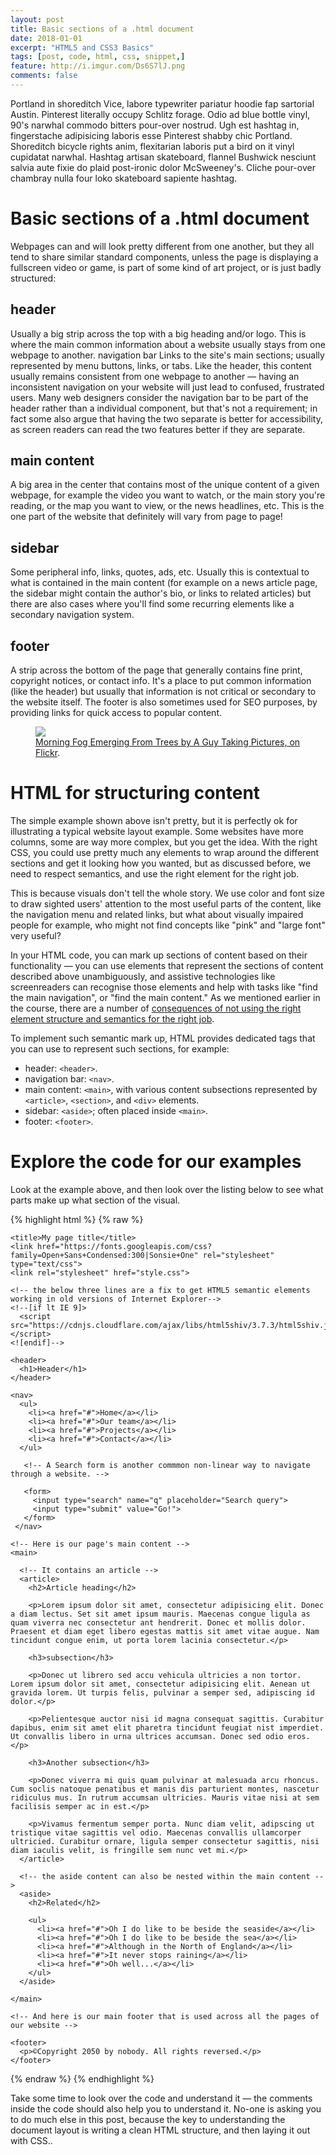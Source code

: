 ```yaml
---
layout: post
title: Basic sections of a .html document
date: 2018-01-01
excerpt: "HTML5 and CSS3 Basics"
tags: [post, code, html, css, snippet,]
feature: http://i.imgur.com/Ds6S7lJ.png
comments: false
---
```




Portland in shoreditch Vice, labore typewriter pariatur hoodie fap sartorial Austin. Pinterest literally occupy Schlitz forage. Odio ad blue bottle vinyl, 90's narwhal commodo bitters pour-over nostrud. Ugh est hashtag in, fingerstache adipisicing laboris esse Pinterest shabby chic Portland. Shoreditch bicycle rights anim, flexitarian laboris put a bird on it vinyl cupidatat narwhal. Hashtag artisan skateboard, flannel Bushwick nesciunt salvia aute fixie do plaid post-ironic dolor McSweeney's. Cliche pour-over chambray nulla four loko skateboard sapiente hashtag.


# Basic sections of a .html document
Webpages can and will look pretty different from one another, but they all tend to share similar standard components, unless the page is displaying a fullscreen video or game, is part of some kind of art project, or is just badly structured:

## header
Usually a big strip across the top with a big heading and/or logo. This is where the main common information about a website usually stays from one webpage to another.
navigation bar
Links to the site's main sections; usually represented by menu buttons, links, or tabs. Like the header, this content usually remains consistent from one webpage to another — having an inconsistent navigation on your website will just lead to confused, frustrated users. Many web designers consider the navigation bar to be part of the header rather than a individual component, but that's not a requirement; in fact some also argue that having the two separate is better for accessibility, as screen readers can read the two features better if they are separate.
## main content
A big area in the center that contains most of the unique content of a given webpage, for example the video you want to watch, or the main story you're reading, or the map you want to view, or the news headlines, etc. This is the one part of the website that definitely will vary from page to page!
## sidebar
Some peripheral info, links, quotes, ads, etc. Usually this is contextual to what is contained in the main content (for example on a news article page, the sidebar might contain the author's bio, or links to related articles) but there are also cases where you'll find some recurring elements like a secondary navigation system.
## footer
A strip across the bottom of the page that generally contains fine print, copyright notices, or contact info. It's a place to put common information (like the header) but usually that information is not critical or secondary to the website itself. The footer is also sometimes used for SEO purposes, by providing links for quick access to popular content.

<figure>
	<a href="https://mdn.mozillademos.org/files/12417/sample-website.png"><img src="https://mdn.mozillademos.org/files/12417/sample-website.png"></a>
	<figcaption>
    <a href="https://mdn.mozillademos.org/files/12417/sample-website.png" title="Morning Fog Emerging From Trees by A Guy Taking Pictures, on Flickr">Morning Fog Emerging From Trees by A Guy Taking Pictures, on Flickr</a>.
  </figcaption>
</figure>


# HTML for structuring content
The simple example shown above isn't pretty, but it is perfectly ok for illustrating a typical website layout example. Some websites have more columns, some are way more complex, but you get the idea. With the right CSS, you could use pretty much any elements to wrap around the different sections and get it looking how you wanted, but as discussed before, we need to respect semantics, and use the right element for the right job.

This is because visuals don't tell the whole story. We use color and font size to draw sighted users' attention to the most useful parts of the content, like the navigation menu and related links, but what about visually impaired people for example, who might not find concepts like "pink" and "large font" very useful?

In your HTML code, you can mark up sections of content based on their functionality — you can use elements that represent the sections of content described above unambiguously, and assistive technologies like screenreaders can recognise those elements and help with tasks like "find the main navigation", or "find the main content." As we mentioned earlier in the course, there are a number of <a href="https://developer.mozilla.org/en-US/docs/Learn/HTML/Introduction_to_HTML/HTML_text_fundamentals#Why_do_we_need_structure">consequences of not using the right element structure and semantics for the right job</a>.

To implement such semantic mark up, HTML provides dedicated tags that you can use to represent such sections, for example:

 * header: `<header>`.
 * navigation bar: `<nav>`.
 * main content: `<main>`, with various content subsections represented by `<article>`, `<section>`, and `<div>` elements.
 * sidebar: `<aside>`; often placed inside `<main>`.
 * footer: `<footer>`.

# Explore the code for our examples
Look at the example above, and then look over the listing below to see what parts make up what section of the visual.


{% highlight html %}
{% raw %}
<!DOCTYPE html>
<html>
  <head>
    <meta charset="utf-8">

    <title>My page title</title>
    <link href="https://fonts.googleapis.com/css?family=Open+Sans+Condensed:300|Sonsie+One" rel="stylesheet" type="text/css">
    <link rel="stylesheet" href="style.css">

    <!-- the below three lines are a fix to get HTML5 semantic elements working in old versions of Internet Explorer-->
    <!--[if lt IE 9]>
      <script src="https://cdnjs.cloudflare.com/ajax/libs/html5shiv/3.7.3/html5shiv.js"></script>
    <![endif]-->
  </head>

  <body>
    <!-- Here is our main header that is used across all the pages of our website -->

    <header>
      <h1>Header</h1>
    </header>

    <nav>
      <ul>
        <li><a href="#">Home</a></li>
        <li><a href="#">Our team</a></li>
        <li><a href="#">Projects</a></li>
        <li><a href="#">Contact</a></li>
      </ul>

       <!-- A Search form is another commmon non-linear way to navigate through a website. -->

       <form>
         <input type="search" name="q" placeholder="Search query">
         <input type="submit" value="Go!">
       </form>
     </nav>

    <!-- Here is our page's main content -->
    <main>

      <!-- It contains an article -->
      <article>
        <h2>Article heading</h2>

        <p>Lorem ipsum dolor sit amet, consectetur adipisicing elit. Donec a diam lectus. Set sit amet ipsum mauris. Maecenas congue ligula as quam viverra nec consectetur ant hendrerit. Donec et mollis dolor. Praesent et diam eget libero egestas mattis sit amet vitae augue. Nam tincidunt congue enim, ut porta lorem lacinia consectetur.</p>

        <h3>subsection</h3>

        <p>Donec ut librero sed accu vehicula ultricies a non tortor. Lorem ipsum dolor sit amet, consectetur adipisicing elit. Aenean ut gravida lorem. Ut turpis felis, pulvinar a semper sed, adipiscing id dolor.</p>

        <p>Pelientesque auctor nisi id magna consequat sagittis. Curabitur dapibus, enim sit amet elit pharetra tincidunt feugiat nist imperdiet. Ut convallis libero in urna ultrices accumsan. Donec sed odio eros.</p>

        <h3>Another subsection</h3>

        <p>Donec viverra mi quis quam pulvinar at malesuada arcu rhoncus. Cum soclis natoque penatibus et manis dis parturient montes, nascetur ridiculus mus. In rutrum accumsan ultricies. Mauris vitae nisi at sem facilisis semper ac in est.</p>

        <p>Vivamus fermentum semper porta. Nunc diam velit, adipscing ut tristique vitae sagittis vel odio. Maecenas convallis ullamcorper ultricied. Curabitur ornare, ligula semper consectetur sagittis, nisi diam iaculis velit, is fringille sem nunc vet mi.</p>
      </article>

      <!-- the aside content can also be nested within the main content -->
      <aside>
        <h2>Related</h2>

        <ul>
          <li><a href="#">Oh I do like to be beside the seaside</a></li>
          <li><a href="#">Oh I do like to be beside the sea</a></li>
          <li><a href="#">Although in the North of England</a></li>
          <li><a href="#">It never stops raining</a></li>
          <li><a href="#">Oh well...</a></li>
        </ul>
      </aside>

    </main>

    <!-- And here is our main footer that is used across all the pages of our website -->

    <footer>
      <p>©Copyright 2050 by nobody. All rights reversed.</p>
    </footer>

  </body>
</html>
{% endraw %}
{% endhighlight %}

Take some time to look over the code and understand it — the comments inside the code should also help you to understand it. No-one is asking you to do much else in this post, because the key to understanding the document layout is writing a clean HTML structure, and then laying it out with CSS..
